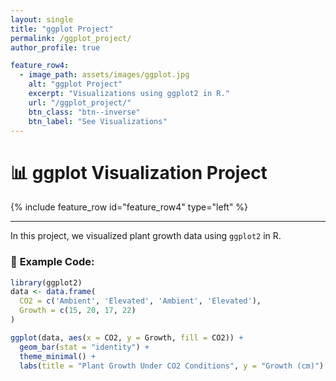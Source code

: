 ```yaml
---
layout: single
title: "ggplot Project"
permalink: /ggplot_project/
author_profile: true

feature_row4:
  - image_path: assets/images/ggplot.jpg
    alt: "ggplot Project"
    excerpt: "Visualizations using ggplot2 in R."
    url: "/ggplot_project/"
    btn_class: "btn--inverse"
    btn_label: "See Visualizations"
---
```


# 📊 ggplot Visualization Project  

{% include feature_row id="feature_row4" type="left" %}

---

In this project, we visualized plant growth data using `ggplot2` in R.

### 📄 **Example Code:**

```r
library(ggplot2)
data <- data.frame(
  CO2 = c('Ambient', 'Elevated', 'Ambient', 'Elevated'),
  Growth = c(15, 20, 17, 22)
)

ggplot(data, aes(x = CO2, y = Growth, fill = CO2)) +
  geom_bar(stat = "identity") +
  theme_minimal() +
  labs(title = "Plant Growth Under CO2 Conditions", y = "Growth (cm)")

